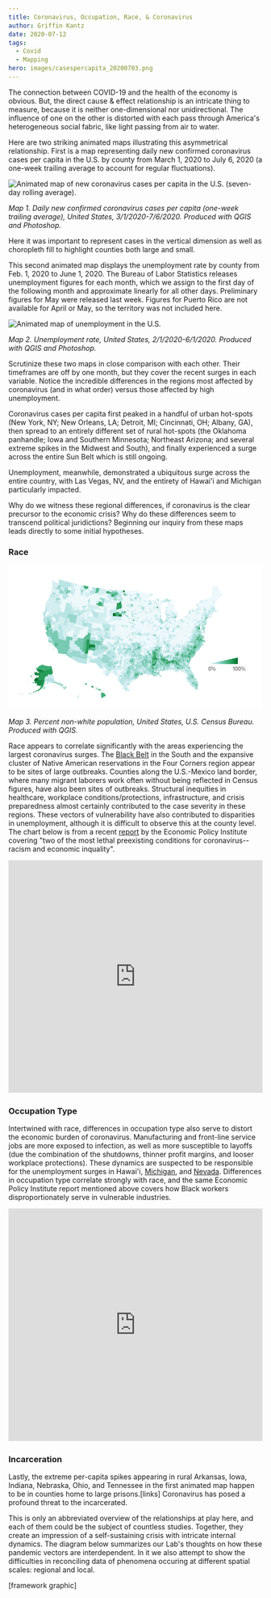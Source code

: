 ```yaml
---
title: Coronavirus, Occupation, Race, & Coronavirus
author: Griffin Kantz
date: 2020-07-12
tags:
  - Covid
  - Mapping
hero: images/casespercapita_20200703.png
---
```

The connection between COVID-19 and the health of the economy is obvious. But, the direct cause & effect relationship is an intricate thing to measure, because it is neither one-dimensional nor unidirectional. The influence of one on the other is distorted with each pass through America's heterogeneous social fabric, like light passing from air to water.

Here are two striking animated maps illustrating this asymmetrical relationship. First is a map representing daily new confirmed coronavirus cases per capita in the U.S. by county from March 1, 2020 to July 6, 2020 (a one-week trailing average to account for regular fluctuations).

![Animated map of new coronavirus cases per capita in the U.S. (seven-day rolling average).](images/casespercapita.gif)

*Map 1. Daily new confirmed coronavirus cases per capita (one-week trailing average), United States, 3/1/2020-7/6/2020. Produced with QGIS and Photoshop.*

Here it was important to represent cases in the vertical dimension as well as choropleth fill to highlight counties both large and small.

This second animated map displays the unemployment rate by county from Feb. 1, 2020 to June 1, 2020. The Bureau of Labor Statistics releases unemployment figures for each month, which we assign to the first day of the following month and approximate linearly for all other days. Preliminary figures for May were released last week. Figures for Puerto Rico are not available for April or May, so the territory was not included here.

![Animated map of unemployment in the U.S.](images/unemployment.gif)

*Map 2. Unemployment rate, United States, 2/1/2020-6/1/2020. Produced with QGIS and Photoshop.*

Scrutinize these two maps in close comparison with each other. Their timeframes are off by one month, but they cover the recent surges in each variable. Notice the incredible differences in the regions most affected by coronavirus (and in what order) versus those affected by high unemployment.

Coronavirus cases per capita first peaked in a handful of urban hot-spots (New York, NY; New Orleans, LA; Detroit, MI; Cincinnati, OH; Albany, GA), then spread to an entirely different set of rural hot-spots (the Oklahoma panhandle; Iowa and Southern Minnesota; Northeast Arizona; and several extreme spikes in the Midwest and South), and finally experienced a surge across the entire Sun Belt which is still ongoing.

Unemployment, meanwhile, demonstrated a ubiquitous surge across the entire country, with Las Vegas, NV, and the entirety of Hawai'i and Michigan particularly impacted.

Why do we witness these regional differences, if coronavirus is the clear precursor to the economic crisis? Why do these differences seem to transcend political juridictions? Beginning our inquiry from these maps leads directly to some initial hypotheses.

### Race

![](images/race.png "Map of percent non-white population, United States.")

*Map 3. Percent non-white population, United States, U.S. Census Bureau. Produced with QGIS.*

Race appears to correlate significantly with the areas experiencing the largest coronavirus surges. The [Black Belt](https://en.wikipedia.org/wiki/Black_Belt_in_the_American_South) in the South and the expansive cluster of Native American reservations in the Four Corners region appear to be sites of large outbreaks. Counties along the U.S.-Mexico land border, where many migrant laborers work often without being reflected in Census figures, have also been sites of outbreaks. Structural inequities in healthcare, workplace conditions/protections, infrastructure, and crisis preparedness almost certainly contributed to the case severity in these regions. These vectors of vulnerability have also contributed to disparities in unemployment, although it is difficult to observe this at the county level. The chart below is from a recent [report](https://www.epi.org/publication/black-workers-covid/) by the Economic Policy Institute covering "two of the most lethal preexisting conditions for coronavirus--racism and economic inquality".

<iframe width="100%" height="460" src="https://www.epi.org?p=197235&view=embed&embed_template=charts_v2013_08_21&embed_date=20200712&onp=193246&utm_source=epi_press&utm_medium=chart_embed&utm_campaign=charts_v2" frameborder="0"></iframe>

### Occupation Type

Intertwined with race, differences in occupation type also serve to distort the economic burden of coronavirus. Manufacturing and front-line service jobs are more exposed to infection, as well as more susceptible to layoffs (due the combination of the shutdowns, thinner profit margins, and looser workplace protections). These dynamics are suspected to be responsible for the unemployment surges in Hawai'i, [Michigan](https://www.brookings.edu/blog/the-avenue/2020/06/04/why-covid-19-hit-michigan-so-hard/), and [Nevada](https://www.npr.org/sections/coronavirus-live-updates/2020/05/28/864398303/the-sheer-volume-is-hard-to-capture-unemployment-in-nevada-soars-to-historic-hig). Differences in occupation type correlate strongly with race, and the same Economic Policy Institute report mentioned above covers how Black workers disproportionately serve in vulnerable industries.

<iframe width="100%" height="460" src="https://www.epi.org?p=193254&view=embed&embed_template=charts_v2013_08_21&embed_date=20200712&onp=193246&utm_source=epi_press&utm_medium=chart_embed&utm_campaign=charts_v2" frameborder="0"></iframe>

### Incarceration

Lastly, the extreme per-capita spikes appearing in rural Arkansas, Iowa, Indiana, Nebraska, Ohio, and Tennessee in the first animated map happen to be in counties home to large prisons.\[links] Coronavirus has posed a profound threat to the incarcerated.

This is only an abbreviated overview of the relationships at play here, and each of them could be the subject of countless studies. Together, they create an impression of a self-sustaining crisis with intricate internal dynamics. The diagram below summarizes our Lab's thoughts on how these pandemic vectors are interdependent. In it we also attempt to show the difficulties in reconciling data of phenomena occuring at different spatial scales: regional and local.

\[framework graphic]